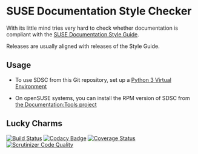 # SUSE Documentation Style Checker

With its little mind tries very hard to check whether documentation is compliant with the
[SUSE Documentation Style Guide](https://github.com/SUSE/doc-styleguide).

Releases are usually aligned with releases of the Style Guide.


## Usage

* To use SDSC from this Git repository, set up a
  [Python 3 Virtual Environment](https://github.com/openSUSE/suse-doc-style-checker/wiki/Initializing-Python3-Virtual-Environment)

* On openSUSE systems, you can install the RPM version of SDSC from
  [the Documentation:Tools project](https://build.opensuse.org/project/show/Documentation:Tools)


## Lucky Charms

[![Build Status](https://travis-ci.org/openSUSE/suse-doc-style-checker.svg?branch=main)](https://travis-ci.org/openSUSE/suse-doc-style-checker)
[![Codacy Badge](https://api.codacy.com/project/badge/Grade/456aa12ad22b4550a9d91f34b850a3ea)](https://www.codacy.com/app/tomschr/suse-doc-style-checker)
[![Coverage Status](https://coveralls.io/repos/github/openSUSE/suse-doc-style-checker/badge.svg?branch=feature%2Fcoverage)](https://coveralls.io/github/openSUSE/suse-doc-style-checker?branch=feature%2Fcoverage)
[![Scrutinizer Code Quality](https://scrutinizer-ci.com/g/openSUSE/suse-doc-style-checker/badges/quality-score.png?b=main)](https://scrutinizer-ci.com/g/openSUSE/suse-doc-style-checker/?branch=main)
